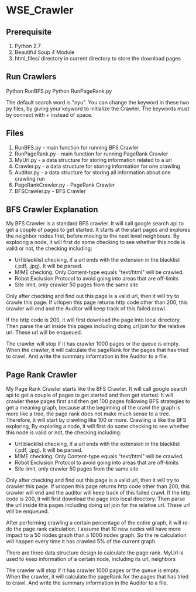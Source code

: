 # WSE_Crawler
## Prerequisite

1. Python 2.7
2. Beautiful Soup 4 Module
3. html_files/ directory in current directory to store the download pages

## Run Crawlers

Python RunBFS.py
Python RunPageRank.py

The default search word is "nyu". You can change the keyword in these two py files, by giving your keyword to initialize
the Crawler. The keywords must by connect with + instead of space.

## Files

1. RunBFS.py - main function for running BFS Crawler
2. RunPageRank.py - main function for running PageRank Crawler
3. MyUrl.py - a data structure for storing information related to a url
4. Crawler.py - a data structure for storing information for one crawling
5. Auditor.py - a data structure for storing all information about one crawling run
6. PageRankCrawler.py - PageRank Crawler
7. BFSCrawler.py - BFS Crawler

## BFS Crawler Explanation

My BFS Crawler is a standard BFS crawler. It will call google search api to get a couple of pages to get started.
It starts at the start pages and explores the neighbor nodes first, before moving to the next level neighbours.
By exploring a node, it will first do some checking to see whether this node is valid or not, the checking including:

- Url blacklist checking, if a url ends with the extension in the blacklist (.pdf, .jpg). It will be parsed.
- MIME checking. Only Content-type equals "text/html" will be crawled.
- Robot Exclusion Protocol to avoid going into areas that are off-limits
- Site limit, only crawler 50 pages from the same site

Only after checking and find out this page is a valid url, then it will try to crawle this page. If urlopen this page returns
http code other than 200, this crawler will end and the Auditor will keep track of this failed crawl.

If the http code is 200, it will first download the page into local directory. Then parse the url inside this pages including
doing url join for the relative url. These url will be enqueued.

The crawler will stop if it has crawler 1000 pages or the queue is empty. When the crawler, it will calculate the pageRank
for the pages that has tried to crawl. And write the summary information in the Auditor to a file.


## Page Rank Crawler

My Page Rank Crawler starts like the BFS Crawler. It will call google search api to get a couple of pages to get started and then
get started. It will crawler these pages first and then get 100 pages following BFS strategies to get a meaning graph,
because at the beginning of the crawl the graph is more like a tree, the page rank does not make much sense to a tree.
Therefore, it will start by crawling like 100 or more. Crawling is like the BFS exploring, By exploring a node,
it will first do some checking to see whether this node is valid or not, the checking including:

- Url blacklist checking, if a url ends with the extension in the blacklist (.pdf, .jpg). It will be parsed.
- MIME checking. Only Content-type equals "text/html" will be crawled.
- Robot Exclusion Protocol to avoid going into areas that are off-limits
- Site limit, only crawler 50 pages from the same site

Only after checking and find out this page is a valid url, then it will try to crawler this page. If urlopen this page returns
http code other than 200, this crawler will end and the auditor will keep track of this failed crawl.
If the http code is 200, it will first download the page into local directory. Then parse the url inside this pages including
doing url join for the relative url. These url will be enqueued.

After performing crawling a certain percentage of the entire graph, it will re-do the page rank calculation. I assume that
10 new nodes will have more impact to a 50 nodes graph than a 1000 nodes graph. So the re calculation will happen every
time it has crawled 5% of the current graph.

There are three data structure design to calculate the page rank. MyUrl is used to keep information of a certain node,
including its url, neighbors


The crawler will stop if it has crawler 1000 pages or the queue is empty. When the crawler, it will calculate the pageRank
for the pages that has tried to crawl. And write the summary information in the Auditor to a file.
